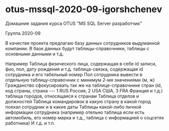 # otus-mssql-2020-09-igorshchenev

Домашние задания курса OTUS "MS SQL Server разработчик"

Группа 2020-09



В качестве проекта предлагаю базу данных сотрудников выдуманной компании.
В базе данных будут таблицы-справочники, таблицы с основными данными и т.д.

Например
Таблица физического лица, содержащая в себе id записи, фио, пол, дату рождения и т.д.
таблица-связка, содержащая id сотрудника и его табельный номер
Пол сотрудника вывести в отдельную таблицу-справочник с минимум 2-мя значениями (м, ж)
Гражданство сфокусировать так же на таблице-справочнике стран (id, код страны, страна --- 1 RUS Россия, 2 USA США, 3 FRA Франция и т.д.)
таблица городов, относящаяся к странам
Таблица отделов и должностей
Таблица командировок в какую страну в какой город поехал сотрудник и в какие даты
Таблицы какой-либо личной информации сотрудника (например отельно таблица если есть автомобиль, его номер марка и т.д., таблица с информацией о соцсетях работника)
И т.д. и т.п.
